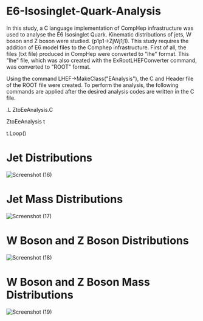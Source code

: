 # E6-Isosinglet-Quark-Analysis

In this study, a C language implementation of CompHep infrastructure was used to analyse the E6 Isosinglet Quark. Kinematic distributions of jets, W boson and Z boson were studied. (p1p1->ZjWj1j1). This study requires the addition of E6 model files to the Comphep infrastructure. First of all, the files (txt file) produced in CompHep were converted to "lhe" format. This "lhe" file, which was also created with the ExRootLHEFConverter command, was converted to "ROOT" format.

Using the command LHEF->MakeClass("EAnalysis"), the C and Header file of the ROOT file were created. To perform the analysis, the following commands are applied after the desired analysis codes are written in the C file.

.L ZtoEeAnalysis.C

ZtoEeAnalysis t

t.Loop()


# Jet Distributions

![Screenshot (16)](https://user-images.githubusercontent.com/62266472/206763901-53c45c79-bf20-4273-9c6b-8e249697d4fb.png)

# Jet Mass Distributions

![Screenshot (17)](https://user-images.githubusercontent.com/62266472/206763991-e4e53b34-3185-4596-a834-284c7595da6e.png)

# W Boson and Z Boson Distributions

![Screenshot (18)](https://user-images.githubusercontent.com/62266472/206764017-12ce08aa-663f-48df-b56c-180c6167b88f.png)

# W Boson and Z Boson Mass Distributions

![Screenshot (19)](https://user-images.githubusercontent.com/62266472/206764057-8e428632-b537-4211-9f7a-c61eacbb68c3.png)

